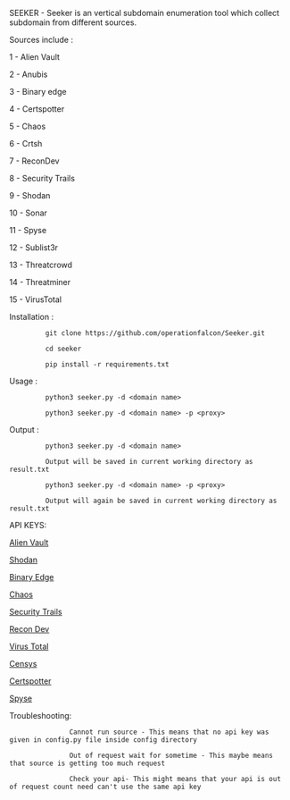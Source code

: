 SEEKER - Seeker is an vertical subdomain enumeration tool which collect subdomain from different sources. 

Sources include :        

1 - Alien Vault
                       
2 - Anubis

3 - Binary edge

4 - Certspotter

5 - Chaos

6 - Crtsh

7 - ReconDev

8 - Security Trails

9 - Shodan

10 - Sonar

11 - Spyse

12 - Sublist3r

13 - Threatcrowd

14 - Threatminer

15 - VirusTotal

Installation :
 
             git clone https://github.com/operationfalcon/Seeker.git

             cd seeker

             pip install -r requirements.txt

Usage :
  
             python3 seeker.py -d <domain name>

             python3 seeker.py -d <domain name> -p <proxy>
             
Output :

             python3 seeker.py -d <domain name>
             
             Output will be saved in current working directory as result.txt
             
             python3 seeker.py -d <domain name> -p <proxy>
             
             Output will again be saved in current working directory as result.txt
             
API KEYS:

  [Alien Vault](https://otx.alienvault.com/)

  [Shodan](https://www.shodan.io/)
  
  [Binary Edge](https://www.binaryedge.io/)
  
  [Chaos](https://chaos.projectdiscovery.io/#/)
  
  [Security Trails](https://securitytrails.com/)
  
  [Recon Dev](https://recon.dev/)
  
  [Virus Total](https://www.virustotal.com/gui/)
  
  [Censys](https://censys.io/)
  
  [Certspotter](https://sslmate.com/certspotter/api/)
  
  [Spyse](https://spyse.com/)
  
  Troubleshooting:
  
                   Cannot run source - This means that no api key was given in config.py file inside config directory
                   
                   Out of request wait for sometime - This maybe means that source is getting too much request
                   
                   Check your api- This might means that your api is out of request count need can't use the same api key
